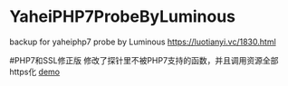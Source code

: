 # YaheiPHP7ProbeByLuminous
backup for yaheiphp7 probe by Luminous https://luotianyi.vc/1830.html

#PHP7和SSL修正版
修改了探针里不被PHP7支持的函数，并且调用资源全部https化
[demo](https://tz.120712.xyz/%E5%8E%9F%E7%89%88/yhtz7-https.php)
